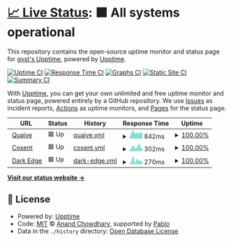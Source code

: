 # [📈 Live Status](https://gyst.github.io/upptime/): <!--live status--> **🟩 All systems operational**

This repository contains the open-source uptime monitor and status page for [gyst's Upptime](https://gyst.github.io/upptime/), powered by [Upptime](https://github.com/upptime/upptime).

[![Uptime CI](https://github.com/gyst/upptime/workflows/Uptime%20CI/badge.svg)](https://github.com/gyst/upptime/actions?query=workflow%3A%22Uptime+CI%22)
[![Response Time CI](https://github.com/gyst/upptime/workflows/Response%20Time%20CI/badge.svg)](https://github.com/gyst/upptime/actions?query=workflow%3A%22Response+Time+CI%22)
[![Graphs CI](https://github.com/gyst/upptime/workflows/Graphs%20CI/badge.svg)](https://github.com/gyst/upptime/actions?query=workflow%3A%22Graphs+CI%22)
[![Static Site CI](https://github.com/gyst/upptime/workflows/Static%20Site%20CI/badge.svg)](https://github.com/gyst/upptime/actions?query=workflow%3A%22Static+Site+CI%22)
[![Summary CI](https://github.com/gyst/upptime/workflows/Summary%20CI/badge.svg)](https://github.com/gyst/upptime/actions?query=workflow%3A%22Summary+CI%22)

With [Upptime](https://gyst.github.io/upptime/), you can get your own unlimited and free uptime monitor and status page, powered entirely by a GitHub repository. We use [Issues](https://github.com/upptime/upptime/issues) as incident reports, [Actions](https://github.com/gyst/upptime-quaive/actions) as uptime monitors, and [Pages](https://gyst.github.io/upptime/) for the status page.

<!--start: status pages-->
<!-- This summary is generated by Upptime (https://github.com/upptime/upptime) -->
<!-- Do not edit this manually, your changes will be overwritten -->
<!-- prettier-ignore -->
| URL | Status | History | Response Time | Uptime |
| --- | ------ | ------- | ------------- | ------ |
| <img alt="" src="https://icons.duckduckgo.com/ip3/quaive.com.ico" height="13"> [Quaive](https://quaive.com) | 🟩 Up | [quaive.yml](https://github.com/gyst/upptime/commits/HEAD/history/quaive.yml) | <details><summary><img alt="Response time graph" src="./graphs/quaive/response-time-week.png" height="20"> 842ms</summary><br><a href="https://gyst.github.io/upptime/history/quaive"><img alt="Response time 1945" src="https://img.shields.io/endpoint?url=https%3A%2F%2Fraw.githubusercontent.com%2Fgyst%2Fupptime%2FHEAD%2Fapi%2Fquaive%2Fresponse-time.json"></a><br><a href="https://gyst.github.io/upptime/history/quaive"><img alt="24-hour response time 1021" src="https://img.shields.io/endpoint?url=https%3A%2F%2Fraw.githubusercontent.com%2Fgyst%2Fupptime%2FHEAD%2Fapi%2Fquaive%2Fresponse-time-day.json"></a><br><a href="https://gyst.github.io/upptime/history/quaive"><img alt="7-day response time 842" src="https://img.shields.io/endpoint?url=https%3A%2F%2Fraw.githubusercontent.com%2Fgyst%2Fupptime%2FHEAD%2Fapi%2Fquaive%2Fresponse-time-week.json"></a><br><a href="https://gyst.github.io/upptime/history/quaive"><img alt="30-day response time 1803" src="https://img.shields.io/endpoint?url=https%3A%2F%2Fraw.githubusercontent.com%2Fgyst%2Fupptime%2FHEAD%2Fapi%2Fquaive%2Fresponse-time-month.json"></a><br><a href="https://gyst.github.io/upptime/history/quaive"><img alt="1-year response time 1945" src="https://img.shields.io/endpoint?url=https%3A%2F%2Fraw.githubusercontent.com%2Fgyst%2Fupptime%2FHEAD%2Fapi%2Fquaive%2Fresponse-time-year.json"></a></details> | <details><summary><a href="https://gyst.github.io/upptime/history/quaive">100.00%</a></summary><a href="https://gyst.github.io/upptime/history/quaive"><img alt="All-time uptime 99.86%" src="https://img.shields.io/endpoint?url=https%3A%2F%2Fraw.githubusercontent.com%2Fgyst%2Fupptime%2FHEAD%2Fapi%2Fquaive%2Fuptime.json"></a><br><a href="https://gyst.github.io/upptime/history/quaive"><img alt="24-hour uptime 100.00%" src="https://img.shields.io/endpoint?url=https%3A%2F%2Fraw.githubusercontent.com%2Fgyst%2Fupptime%2FHEAD%2Fapi%2Fquaive%2Fuptime-day.json"></a><br><a href="https://gyst.github.io/upptime/history/quaive"><img alt="7-day uptime 100.00%" src="https://img.shields.io/endpoint?url=https%3A%2F%2Fraw.githubusercontent.com%2Fgyst%2Fupptime%2FHEAD%2Fapi%2Fquaive%2Fuptime-week.json"></a><br><a href="https://gyst.github.io/upptime/history/quaive"><img alt="30-day uptime 99.89%" src="https://img.shields.io/endpoint?url=https%3A%2F%2Fraw.githubusercontent.com%2Fgyst%2Fupptime%2FHEAD%2Fapi%2Fquaive%2Fuptime-month.json"></a><br><a href="https://gyst.github.io/upptime/history/quaive"><img alt="1-year uptime 99.86%" src="https://img.shields.io/endpoint?url=https%3A%2F%2Fraw.githubusercontent.com%2Fgyst%2Fupptime%2FHEAD%2Fapi%2Fquaive%2Fuptime-year.json"></a></details>
| <img alt="" src="https://icons.duckduckgo.com/ip3/cosent.nl.ico" height="13"> [Cosent](https://cosent.nl) | 🟩 Up | [cosent.yml](https://github.com/gyst/upptime/commits/HEAD/history/cosent.yml) | <details><summary><img alt="Response time graph" src="./graphs/cosent/response-time-week.png" height="20"> 302ms</summary><br><a href="https://gyst.github.io/upptime/history/cosent"><img alt="Response time 310" src="https://img.shields.io/endpoint?url=https%3A%2F%2Fraw.githubusercontent.com%2Fgyst%2Fupptime%2FHEAD%2Fapi%2Fcosent%2Fresponse-time.json"></a><br><a href="https://gyst.github.io/upptime/history/cosent"><img alt="24-hour response time 263" src="https://img.shields.io/endpoint?url=https%3A%2F%2Fraw.githubusercontent.com%2Fgyst%2Fupptime%2FHEAD%2Fapi%2Fcosent%2Fresponse-time-day.json"></a><br><a href="https://gyst.github.io/upptime/history/cosent"><img alt="7-day response time 302" src="https://img.shields.io/endpoint?url=https%3A%2F%2Fraw.githubusercontent.com%2Fgyst%2Fupptime%2FHEAD%2Fapi%2Fcosent%2Fresponse-time-week.json"></a><br><a href="https://gyst.github.io/upptime/history/cosent"><img alt="30-day response time 325" src="https://img.shields.io/endpoint?url=https%3A%2F%2Fraw.githubusercontent.com%2Fgyst%2Fupptime%2FHEAD%2Fapi%2Fcosent%2Fresponse-time-month.json"></a><br><a href="https://gyst.github.io/upptime/history/cosent"><img alt="1-year response time 310" src="https://img.shields.io/endpoint?url=https%3A%2F%2Fraw.githubusercontent.com%2Fgyst%2Fupptime%2FHEAD%2Fapi%2Fcosent%2Fresponse-time-year.json"></a></details> | <details><summary><a href="https://gyst.github.io/upptime/history/cosent">100.00%</a></summary><a href="https://gyst.github.io/upptime/history/cosent"><img alt="All-time uptime 100.00%" src="https://img.shields.io/endpoint?url=https%3A%2F%2Fraw.githubusercontent.com%2Fgyst%2Fupptime%2FHEAD%2Fapi%2Fcosent%2Fuptime.json"></a><br><a href="https://gyst.github.io/upptime/history/cosent"><img alt="24-hour uptime 100.00%" src="https://img.shields.io/endpoint?url=https%3A%2F%2Fraw.githubusercontent.com%2Fgyst%2Fupptime%2FHEAD%2Fapi%2Fcosent%2Fuptime-day.json"></a><br><a href="https://gyst.github.io/upptime/history/cosent"><img alt="7-day uptime 100.00%" src="https://img.shields.io/endpoint?url=https%3A%2F%2Fraw.githubusercontent.com%2Fgyst%2Fupptime%2FHEAD%2Fapi%2Fcosent%2Fuptime-week.json"></a><br><a href="https://gyst.github.io/upptime/history/cosent"><img alt="30-day uptime 100.00%" src="https://img.shields.io/endpoint?url=https%3A%2F%2Fraw.githubusercontent.com%2Fgyst%2Fupptime%2FHEAD%2Fapi%2Fcosent%2Fuptime-month.json"></a><br><a href="https://gyst.github.io/upptime/history/cosent"><img alt="1-year uptime 100.00%" src="https://img.shields.io/endpoint?url=https%3A%2F%2Fraw.githubusercontent.com%2Fgyst%2Fupptime%2FHEAD%2Fapi%2Fcosent%2Fuptime-year.json"></a></details>
| <img alt="" src="https://icons.duckduckgo.com/ip3/darkedge.world.ico" height="13"> [Dark Edge](https://darkedge.world) | 🟩 Up | [dark-edge.yml](https://github.com/gyst/upptime/commits/HEAD/history/dark-edge.yml) | <details><summary><img alt="Response time graph" src="./graphs/dark-edge/response-time-week.png" height="20"> 270ms</summary><br><a href="https://gyst.github.io/upptime/history/dark-edge"><img alt="Response time 352" src="https://img.shields.io/endpoint?url=https%3A%2F%2Fraw.githubusercontent.com%2Fgyst%2Fupptime%2FHEAD%2Fapi%2Fdark-edge%2Fresponse-time.json"></a><br><a href="https://gyst.github.io/upptime/history/dark-edge"><img alt="24-hour response time 645" src="https://img.shields.io/endpoint?url=https%3A%2F%2Fraw.githubusercontent.com%2Fgyst%2Fupptime%2FHEAD%2Fapi%2Fdark-edge%2Fresponse-time-day.json"></a><br><a href="https://gyst.github.io/upptime/history/dark-edge"><img alt="7-day response time 270" src="https://img.shields.io/endpoint?url=https%3A%2F%2Fraw.githubusercontent.com%2Fgyst%2Fupptime%2FHEAD%2Fapi%2Fdark-edge%2Fresponse-time-week.json"></a><br><a href="https://gyst.github.io/upptime/history/dark-edge"><img alt="30-day response time 384" src="https://img.shields.io/endpoint?url=https%3A%2F%2Fraw.githubusercontent.com%2Fgyst%2Fupptime%2FHEAD%2Fapi%2Fdark-edge%2Fresponse-time-month.json"></a><br><a href="https://gyst.github.io/upptime/history/dark-edge"><img alt="1-year response time 352" src="https://img.shields.io/endpoint?url=https%3A%2F%2Fraw.githubusercontent.com%2Fgyst%2Fupptime%2FHEAD%2Fapi%2Fdark-edge%2Fresponse-time-year.json"></a></details> | <details><summary><a href="https://gyst.github.io/upptime/history/dark-edge">100.00%</a></summary><a href="https://gyst.github.io/upptime/history/dark-edge"><img alt="All-time uptime 100.00%" src="https://img.shields.io/endpoint?url=https%3A%2F%2Fraw.githubusercontent.com%2Fgyst%2Fupptime%2FHEAD%2Fapi%2Fdark-edge%2Fuptime.json"></a><br><a href="https://gyst.github.io/upptime/history/dark-edge"><img alt="24-hour uptime 100.00%" src="https://img.shields.io/endpoint?url=https%3A%2F%2Fraw.githubusercontent.com%2Fgyst%2Fupptime%2FHEAD%2Fapi%2Fdark-edge%2Fuptime-day.json"></a><br><a href="https://gyst.github.io/upptime/history/dark-edge"><img alt="7-day uptime 100.00%" src="https://img.shields.io/endpoint?url=https%3A%2F%2Fraw.githubusercontent.com%2Fgyst%2Fupptime%2FHEAD%2Fapi%2Fdark-edge%2Fuptime-week.json"></a><br><a href="https://gyst.github.io/upptime/history/dark-edge"><img alt="30-day uptime 100.00%" src="https://img.shields.io/endpoint?url=https%3A%2F%2Fraw.githubusercontent.com%2Fgyst%2Fupptime%2FHEAD%2Fapi%2Fdark-edge%2Fuptime-month.json"></a><br><a href="https://gyst.github.io/upptime/history/dark-edge"><img alt="1-year uptime 100.00%" src="https://img.shields.io/endpoint?url=https%3A%2F%2Fraw.githubusercontent.com%2Fgyst%2Fupptime%2FHEAD%2Fapi%2Fdark-edge%2Fuptime-year.json"></a></details>

<!--end: status pages-->

[**Visit our status website →**](https://gyst.github.io/upptime/)

## 📄 License

- Powered by: [Upptime](https://github.com/upptime/upptime)
- Code: [MIT](./LICENSE) © [Anand Chowdhary](https://anandchowdhary.com), supported by [Pabio](https://pabio.com)
- Data in the `./history` directory: [Open Database License](https://opendatacommons.org/licenses/odbl/1-0/)
